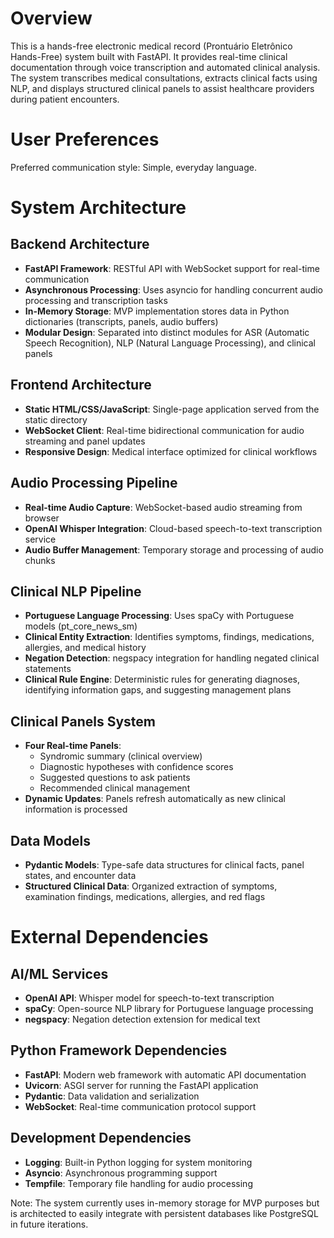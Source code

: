 # Overview

This is a hands-free electronic medical record (Prontuário Eletrônico Hands-Free) system built with FastAPI. It provides real-time clinical documentation through voice transcription and automated clinical analysis. The system transcribes medical consultations, extracts clinical facts using NLP, and displays structured clinical panels to assist healthcare providers during patient encounters.

# User Preferences

Preferred communication style: Simple, everyday language.

# System Architecture

## Backend Architecture
- **FastAPI Framework**: RESTful API with WebSocket support for real-time communication
- **Asynchronous Processing**: Uses asyncio for handling concurrent audio processing and transcription tasks
- **In-Memory Storage**: MVP implementation stores data in Python dictionaries (transcripts, panels, audio buffers)
- **Modular Design**: Separated into distinct modules for ASR (Automatic Speech Recognition), NLP (Natural Language Processing), and clinical panels

## Frontend Architecture  
- **Static HTML/CSS/JavaScript**: Single-page application served from the static directory
- **WebSocket Client**: Real-time bidirectional communication for audio streaming and panel updates
- **Responsive Design**: Medical interface optimized for clinical workflows

## Audio Processing Pipeline
- **Real-time Audio Capture**: WebSocket-based audio streaming from browser
- **OpenAI Whisper Integration**: Cloud-based speech-to-text transcription service
- **Audio Buffer Management**: Temporary storage and processing of audio chunks

## Clinical NLP Pipeline
- **Portuguese Language Processing**: Uses spaCy with Portuguese models (pt_core_news_sm)
- **Clinical Entity Extraction**: Identifies symptoms, findings, medications, allergies, and medical history
- **Negation Detection**: negspacy integration for handling negated clinical statements
- **Clinical Rule Engine**: Deterministic rules for generating diagnoses, identifying information gaps, and suggesting management plans

## Clinical Panels System
- **Four Real-time Panels**: 
  - Syndromic summary (clinical overview)
  - Diagnostic hypotheses with confidence scores
  - Suggested questions to ask patients
  - Recommended clinical management
- **Dynamic Updates**: Panels refresh automatically as new clinical information is processed

## Data Models
- **Pydantic Models**: Type-safe data structures for clinical facts, panel states, and encounter data
- **Structured Clinical Data**: Organized extraction of symptoms, examination findings, medications, allergies, and red flags

# External Dependencies

## AI/ML Services
- **OpenAI API**: Whisper model for speech-to-text transcription
- **spaCy**: Open-source NLP library for Portuguese language processing
- **negspacy**: Negation detection extension for medical text

## Python Framework Dependencies
- **FastAPI**: Modern web framework with automatic API documentation
- **Uvicorn**: ASGI server for running the FastAPI application
- **Pydantic**: Data validation and serialization
- **WebSocket**: Real-time communication protocol support

## Development Dependencies
- **Logging**: Built-in Python logging for system monitoring
- **Asyncio**: Asynchronous programming support
- **Tempfile**: Temporary file handling for audio processing

Note: The system currently uses in-memory storage for MVP purposes but is architected to easily integrate with persistent databases like PostgreSQL in future iterations.